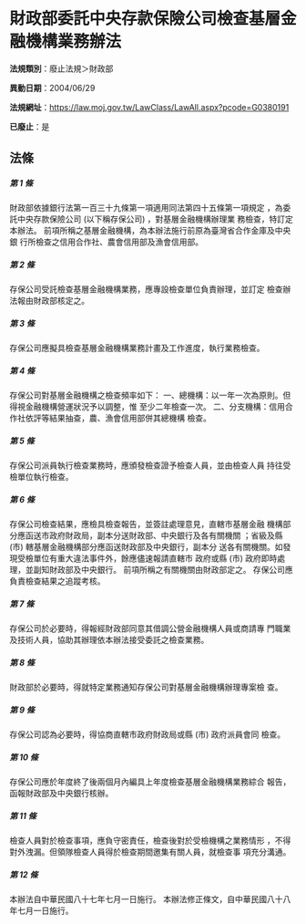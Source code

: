 # 財政部委託中央存款保險公司檢查基層金融機構業務辦法

**法規類別**：廢止法規＞財政部

**異動日期**：2004/06/29  

**法規網址**：https://law.moj.gov.tw/LawClass/LawAll.aspx?pcode=G0380191

**已廢止**：是



## 法條
##### 第 1 條
財政部依據銀行法第一百三十九條第一項適用同法第四十五條第一項規定
，為委託中央存款保險公司 (以下稱存保公司) ，對基層金融機構辦理業
務檢查，特訂定本辦法。
前項所稱之基層金融機構，為本辦法施行前原為臺灣省合作金庫及中央銀
行所檢查之信用合作社、農會信用部及漁會信用部。

##### 第 2 條
存保公司受託檢查基層金融機構業務，應專設檢查單位負責辦理，並訂定
檢查辦法報由財政部核定之。

##### 第 3 條
存保公司應擬具檢查基層金融機構業務計畫及工作進度，執行業務檢查。

##### 第 4 條
存保公司對基層金融機構之檢查頻率如下：
一、總機構：以一年一次為原則。但得視金融機構營運狀況予以調整，惟
    至少二年檢查一次。
二、分支機構：信用合作社依評等結果抽查，農、漁會信用部併其總機構
    檢查。


##### 第 5 條
存保公司派員執行檢查業務時，應頒發檢查證予檢查人員，並由檢查人員
持往受檢單位執行檢查。

##### 第 6 條
存保公司檢查結果，應檢具檢查報告，並簽註處理意見，直轄市基層金融
機構部分應函送市政府財政局，副本分送財政部、中央銀行及各有關機關
；省級及縣 (市) 轄基層金融機構部分應函送財政部及中央銀行，副本分
送各有關機關。如發現受檢單位有重大違法事件外，餘應儘速報請直轄市
政府或縣 (市) 政府即時處理，並副知財政部及中央銀行。
前項所稱之有關機關由財政部定之。
存保公司應負責檢查結果之追蹤考核。

##### 第 7 條
存保公司於必要時，得報經財政部同意其借調公營金融機構人員或商請專
門職業及技術人員，協助其辦理依本辦法接受委託之檢查業務。

##### 第 8 條
財政部於必要時，得就特定業務通知存保公司對基層金融機構辦理專案檢
查。

##### 第 9 條
存保公司認為必要時，得協商直轄市政府財政局或縣 (市) 政府派員會同
檢查。

##### 第 10 條
存保公司應於年度終了後兩個月內編具上年度檢查基層金融機構業務綜合
報告，函報財政部及中央銀行核辦。

##### 第 11 條
檢查人員對於檢查事項，應負守密責任，檢查後對於受檢機構之業務情形
，不得對外洩漏。但領隊檢查人員得於檢查期間邀集有關人員，就檢查事
項充分溝通。

##### 第 12 條
本辦法自中華民國八十七年七月一日施行。
本辦法修正條文，自中華民國八十八年七月一日施行。


